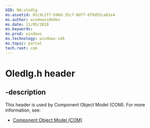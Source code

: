 ```yaml
---
UID: NA:oledlg
ms.assetid: 81c9c2f7-b96d-35c7-8dff-6f9d55ca81e4
ms.author: windowssdkdev
ms.date: 11/05/2018
ms.keywords: 
ms.prod: windows
ms.technology: windows-sdk
ms.topic: portal
tech.root: com
---
```


# Oledlg.h header


## -description


This header is used by Component Object Model (COM). For more information, see:

- [Component Object Model (COM)](../_com)
